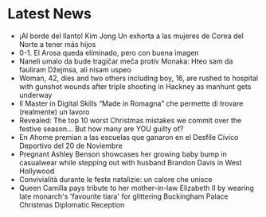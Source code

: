 # Latest News
-  ¡Al borde del llanto! Kim Jong Un exhorta a las mujeres de Corea del Norte a tener más hijos
-  0-1. El Arosa queda eliminado, pero con buena imagen
-  Naneli umalo da bude tragičar meča protiv Monaka: Hteo sam da fauliram Džejmsa, ali nisam uspeo
-  Woman, 42, dies and two others including boy, 16, are rushed to hospital with gunshot wounds after triple shooting in Hackney as manhunt gets underway
-  Il Master in Digital Skills “Made in Romagna” che permette di trovare (realmente) un lavoro
-  Revealed: The top 10 worst Christmas mistakes we commit over the festive season... But how many are YOU guilty of?
-  En Ahome premian a las escuelas que ganaron en el Desfile Cívico Deportivo del 20 de Noviembre
-  Pregnant Ashley Benson showcases her growing baby bump in casualwear while stepping out with husband Brandon Davis in West Hollywood
-  Convivialità durante le feste natalizie: un calore che unisce
-  Queen Camilla pays tribute to her mother-in-law Elizabeth II by wearing late monarch's 'favourite tiara' for glittering Buckingham Palace Christmas Diplomatic Reception
